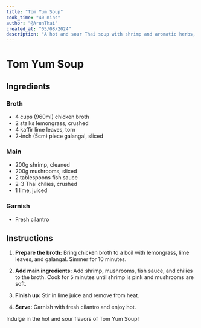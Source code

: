 ```yaml
---
title: "Tom Yum Soup"
cook_time: "40 mins"
author: "@ArunThai"
created_at: "05/08/2024"
description: "A hot and sour Thai soup with shrimp and aromatic herbs, perfect for a refreshing yet spicy meal."
---
```


# Tom Yum Soup

## Ingredients

### Broth

- 4 cups (960ml) chicken broth
- 2 stalks lemongrass, crushed
- 4 kaffir lime leaves, torn
- 2-inch (5cm) piece galangal, sliced

### Main

- 200g shrimp, cleaned
- 200g mushrooms, sliced
- 2 tablespoons fish sauce
- 2-3 Thai chilies, crushed
- 1 lime, juiced

### Garnish

- Fresh cilantro

## Instructions

1. **Prepare the broth:** Bring chicken broth to a boil with lemongrass, lime leaves, and galangal. Simmer for 10 minutes.

2. **Add main ingredients:** Add shrimp, mushrooms, fish sauce, and chilies to the broth. Cook for 5 minutes until shrimp is pink and mushrooms are soft.

3. **Finish up:** Stir in lime juice and remove from heat.

4. **Serve:** Garnish with fresh cilantro and enjoy hot.

Indulge in the hot and sour flavors of Tom Yum Soup!
